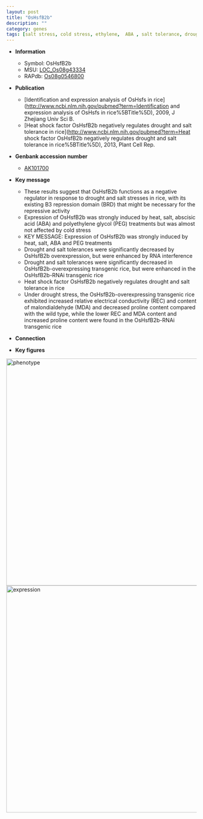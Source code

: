 ```yaml
---
layout: post
title: "OsHsfB2b"
description: ""
category: genes
tags: [salt stress, cold stress, ethylene,  ABA , salt tolerance, drought, salt]
---
```


* **Information**  
    + Symbol: OsHsfB2b  
    + MSU: [LOC_Os08g43334](http://rice.plantbiology.msu.edu/cgi-bin/ORF_infopage.cgi?orf=LOC_Os08g43334)  
    + RAPdb: [Os08g0546800](http://rapdb.dna.affrc.go.jp/viewer/gbrowse_details/irgsp1?name=Os08g0546800)  

* **Publication**  
    + [Identification and expression analysis of OsHsfs in rice](http://www.ncbi.nlm.nih.gov/pubmed?term=Identification and expression analysis of OsHsfs in rice%5BTitle%5D), 2009, J Zhejiang Univ Sci B.
    + [Heat shock factor OsHsfB2b negatively regulates drought and salt tolerance in rice](http://www.ncbi.nlm.nih.gov/pubmed?term=Heat shock factor OsHsfB2b negatively regulates drought and salt tolerance in rice%5BTitle%5D), 2013, Plant Cell Rep.

* **Genbank accession number**  
    + [AK101700](http://www.ncbi.nlm.nih.gov/nuccore/AK101700)

* **Key message**  
    + These results suggest that OsHsfB2b functions as a negative regulator in response to drought and salt stresses in rice, with its existing B3 repression domain (BRD) that might be necessary for the repressive activity
    + Expression of OsHsfB2b was strongly induced by heat, salt, abscisic acid (ABA) and polyethylene glycol (PEG) treatments but was almost not affected by cold stress
    + KEY MESSAGE: Expression of OsHsfB2b was strongly induced by heat, salt, ABA and PEG treatments
    + Drought and salt tolerances were significantly decreased by OsHsfB2b overexpression, but were enhanced by RNA interference
    + Drought and salt tolerances were significantly decreased in OsHsfB2b-overexpressing transgenic rice, but were enhanced in the OsHsfB2b-RNAi transgenic rice
    + Heat shock factor OsHsfB2b negatively regulates drought and salt tolerance in rice
    + Under drought stress, the OsHsfB2b-overexpressing transgenic rice exhibited increased relative electrical conductivity (REC) and content of malondialdehyde (MDA) and decreased proline content compared with the wild type, while the lower REC and MDA content and increased proline content were found in the OsHsfB2b-RNAi transgenic rice

* **Connection**  

* **Key figures**  
<img src="http://ricencode.github.io/images/OsHsfB2b.pheno.png" alt="phenotype"  style="width: 600px;"/>

<img src="http://ricencode.github.io/images/OsHsfB2b.exp.png" alt="expression"  style="width: 600px;"/>


